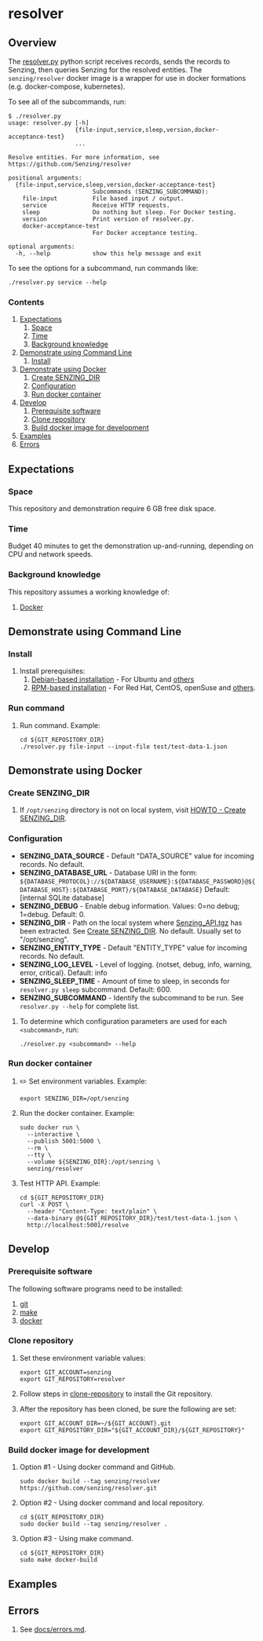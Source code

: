 # resolver

## Overview

The [resolver.py](resolver.py) python script receives records, sends the records to Senzing, then queries Senzing for the resolved entities.
The `senzing/resolver` docker image is a wrapper for use in docker formations (e.g. docker-compose, kubernetes).

To see all of the subcommands, run:

```console
$ ./resolver.py
usage: resolver.py [-h]
                   {file-input,service,sleep,version,docker-acceptance-test}
                   ...

Resolve entities. For more information, see
https://github.com/Senzing/resolver

positional arguments:
  {file-input,service,sleep,version,docker-acceptance-test}
                        Subcommands (SENZING_SUBCOMMAND):
    file-input          File based input / output.
    service             Receive HTTP requests.
    sleep               Do nothing but sleep. For Docker testing.
    version             Print version of resolver.py.
    docker-acceptance-test
                        For Docker acceptance testing.

optional arguments:
  -h, --help            show this help message and exit
```

To see the options for a subcommand, run commands like:

```console
./resolver.py service --help
```

### Contents

1. [Expectations](#expectations)
    1. [Space](#space)
    1. [Time](#time)
    1. [Background knowledge](#background-knowledge)
1. [Demonstrate using Command Line](#demonstrate-using-command-line)
    1. [Install](#install)
1. [Demonstrate using Docker](#demonstrate-using-docker)
    1. [Create SENZING_DIR](#create-senzing_dir)
    1. [Configuration](#configuration)
    1. [Run docker container](#run-docker-container)
1. [Develop](#develop)
    1. [Prerequisite software](#prerequisite-software)
    1. [Clone repository](#clone-repository)
    1. [Build docker image for development](#build-docker-image-for-development)
1. [Examples](#examples)
1. [Errors](#errors)

## Expectations

### Space

This repository and demonstration require 6 GB free disk space.

### Time

Budget 40 minutes to get the demonstration up-and-running, depending on CPU and network speeds.

### Background knowledge

This repository assumes a working knowledge of:

1. [Docker](https://github.com/Senzing/knowledge-base/blob/master/WHATIS/docker.md)

## Demonstrate using Command Line

### Install

1. Install prerequisites:
    1. [Debian-based installation](docs/debian-based-installation.md) - For Ubuntu and [others](https://en.wikipedia.org/wiki/List_of_Linux_distributions#Debian-based)
    1. [RPM-based installation](docs/rpm-based-installation.md) - For Red Hat, CentOS, openSuse and [others](https://en.wikipedia.org/wiki/List_of_Linux_distributions#RPM-based).

### Run command

1. Run command.  Example:

    ```console
    cd ${GIT_REPOSITORY_DIR}
    ./resolver.py file-input --input-file test/test-data-1.json
    ```

## Demonstrate using Docker

### Create SENZING_DIR

1. If `/opt/senzing` directory is not on local system, visit
   [HOWTO - Create SENZING_DIR](https://github.com/Senzing/knowledge-base/blob/master/HOWTO/create-senzing-dir.md).

### Configuration

* **SENZING_DATA_SOURCE** -
  Default "DATA_SOURCE" value for incoming records.
  No default.
* **SENZING_DATABASE_URL** -
  Database URI in the form: `${DATABASE_PROTOCOL}://${DATABASE_USERNAME}:${DATABASE_PASSWORD}@${DATABASE_HOST}:${DATABASE_PORT}/${DATABASE_DATABASE}`
  Default:  [internal SQLite database]
* **SENZING_DEBUG** -
  Enable debug information. Values: 0=no debug; 1=debug.
  Default: 0.
* **SENZING_DIR** -
  Path on the local system where
  [Senzing_API.tgz](https://s3.amazonaws.com/public-read-access/SenzingComDownloads/Senzing_API.tgz)
  has been extracted.
  See [Create SENZING_DIR](#create-senzing_dir).
  No default.
  Usually set to "/opt/senzing".
* **SENZING_ENTITY_TYPE** -
  Default "ENTITY_TYPE" value for incoming records.
  No default.
* **SENZING_LOG_LEVEL** -
  Level of logging. {notset, debug, info, warning, error, critical}.
  Default: info
* **SENZING_SLEEP_TIME** -
  Amount of time to sleep, in seconds for `resolver.py sleep` subcommand.
  Default: 600.
* **SENZING_SUBCOMMAND** -
  Identify the subcommand to be run. See `resolver.py --help` for complete list.

1. To determine which configuration parameters are used for each `<subcommand>`, run:

    ```console
    ./resolver.py <subcommand> --help
    ```

### Run docker container

1. :pencil2: Set environment variables.  Example:

    ```console
    export SENZING_DIR=/opt/senzing
    ```

1. Run the docker container.  Example:

    ```console
    sudo docker run \
      --interactive \
      --publish 5001:5000 \
      --rm \
      --tty \
      --volume ${SENZING_DIR}:/opt/senzing \
      senzing/resolver
    ```

1. Test HTTP API.  Example:

    ```console
    cd ${GIT_REPOSITORY_DIR}
    curl -X POST \
      --header "Content-Type: text/plain" \
      --data-binary @${GIT_REPOSITORY_DIR}/test/test-data-1.json \
      http://localhost:5001/resolve
    ```

## Develop

### Prerequisite software

The following software programs need to be installed:

1. [git](https://github.com/Senzing/knowledge-base/blob/master/HOWTO/install-git.md)
1. [make](https://github.com/Senzing/knowledge-base/blob/master/HOWTO/install-make.md)
1. [docker](https://github.com/Senzing/knowledge-base/blob/master/HOWTO/install-docker.md)

### Clone repository

1. Set these environment variable values:

    ```console
    export GIT_ACCOUNT=senzing
    export GIT_REPOSITORY=resolver
    ```

1. Follow steps in [clone-repository](https://github.com/Senzing/knowledge-base/blob/master/HOWTO/clone-repository.md) to install the Git repository.

1. After the repository has been cloned, be sure the following are set:

    ```console
    export GIT_ACCOUNT_DIR=~/${GIT_ACCOUNT}.git
    export GIT_REPOSITORY_DIR="${GIT_ACCOUNT_DIR}/${GIT_REPOSITORY}"
    ```

### Build docker image for development

1. Option #1 - Using docker command and GitHub.

    ```console
    sudo docker build --tag senzing/resolver https://github.com/senzing/resolver.git
    ```

1. Option #2 - Using docker command and local repository.

    ```console
    cd ${GIT_REPOSITORY_DIR}
    sudo docker build --tag senzing/resolver .
    ```

1. Option #3 - Using make command.

    ```console
    cd ${GIT_REPOSITORY_DIR}
    sudo make docker-build
    ```

## Examples

## Errors

1. See [docs/errors.md](docs/errors.md).
